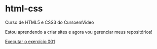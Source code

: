 # html-css
 Curso de HTML5 e CSS3 do CursoemVideo

Estou aprendendo a criar sites e agora vou gerenciar meus repositórios!

<a href="https://maatgoncalves.github.io/html-css/exercicios/ex001/"> Executar o exercício 001